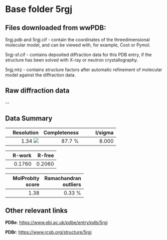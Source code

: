 # Base folder 5rgj

## Files downloaded from wwPDB:

5rgj.pdb and 5rgj.cif - contain the coordinates of the threedimensional molecular model, and can be viewed with, for example, Coot or Pymol.

5rgj-sf.cif - contains deposited diffraction data for this PDB entry, if the structure has been solved with X-ray or neutron crystallography.

5rgj.mtz - contains structure factors after automatic refinement of molecular model against the diffraction data.

## Raw diffraction data

--<br> 

## Data Summary
|   | Resolution | Completeness| I/sigma |
|---|-------------:|----------------:|--------------:|
|   |1.34 ![](https://github.com/thorn-lab/coronavirus_structural_task_force/blob/master/outreach/ang.svg)|87.7  %|<img width=50/>8.000|

|   | **R-work**| **R-free**   
|---|-------------:|----------------:|           
||0.1760|0.2060|

|   |**MolProbity<br>score**| **Ramachandran<br>outliers** 
|---|-------------:|----------------:|
||1.38|0.33 %|

## Other relevant links 
**PDBe**:  https://www.ebi.ac.uk/pdbe/entry/pdb/5rgj
 
**PDBr**: https://www.rcsb.org/structure/5rgj 

